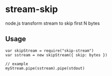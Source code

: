# stream-skip
node.js transform stream to skip first N bytes


## Usage

```
var skipStream = require("skip-stream")
var sstream = new skipStream({ skip: bytes })

// example
myStream.pipe(sstream).pipe(stdout)

```

